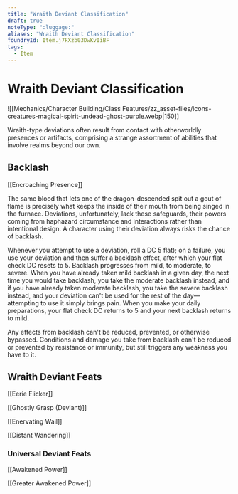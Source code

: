 ```yaml
---
title: "Wraith Deviant Classification"
draft: true
noteType: ":luggage:"
aliases: "Wraith Deviant Classification"
foundryId: Item.j7FXzb03DwKvIiBF
tags:
  - Item
---
```


# Wraith Deviant Classification
![[Mechanics/Character Building/Class Features/zz_asset-files/icons-creatures-magical-spirit-undead-ghost-purple.webp|150]]

Wraith-type deviations often result from contact with otherworldly presences or artifacts, comprising a strange assortment of abilities that involve realms beyond our own.

## Backlash

[[Encroaching Presence]]

The same blood that lets one of the dragon-descended spit out a gout of flame is precisely what keeps the inside of their mouth from being singed in the furnace. Deviations, unfortunately, lack these safeguards, their powers coming from haphazard circumstance and interactions rather than intentional design. A character using their deviation always risks the chance of backlash.

Whenever you attempt to use a deviation, roll a DC 5 flat); on a failure, you use your deviation and then suffer a backlash effect, after which your flat check DC resets to 5. Backlash progresses from mild, to moderate, to severe. When you have already taken mild backlash in a given day, the next time you would take backlash, you take the moderate backlash instead, and if you have already taken moderate backlash, you take the severe backlash instead, and your deviation can't be used for the rest of the day—attempting to use it simply brings pain. When you make your daily preparations, your flat check DC returns to 5 and your next backlash returns to mild.

Any effects from backlash can't be reduced, prevented, or otherwise bypassed. Conditions and damage you take from backlash can't be reduced or prevented by resistance or immunity, but still triggers any weakness you have to it.

## Wraith Deviant Feats

[[Eerie Flicker]]

[[Ghostly Grasp (Deviant)]]

[[Enervating Wail]]

[[Distant Wandering]]

### Universal Deviant Feats

[[Awakened Power]]

[[Greater Awakened Power]]
